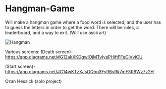 # Hangman-Game

Will make a hangman game where a food word is selected, and the user has to guess the letters in order to get the word. There will be rules, a leaderboard, and a way to exit.
(Will use ascii art)


![Hangman](https://user-images.githubusercontent.com/70344661/119041441-dd4b2880-b973-11eb-830f-689571ce8707.png)


Various screens:
(Death screen)-https://app.diagrams.net/#G12akXKDgwlOjMTvIyaPHiftFFeClVviCU

(Start screen)-https://app.diagrams.net/#G14wKTzXJsOQnq3FyRBvRk7mF3R9Wz7z2H


Ozan Hessick (solo project)
